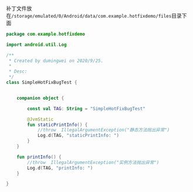 ###

补丁文件放在`/storage/emulated/0/Android/data/com.example.hotfixdemo/files`目录下面

```kotlin
package com.example.hotfixdemo

import android.util.Log

/**
 * Created by dumingwei on 2020/9/25.
 *
 * Desc:
 */
class SimpleHotFixBugTest {


    companion object {

        const val TAG: String = "SimpleHotFixBugTest"

        @JvmStatic
        fun staticPrintInfo() {
            //throw  IllegalArgumentException("静态方法抛出异常")
            Log.d(TAG, "staticPrintInfo: ")
        }
    }

    fun printInfo() {
        //throw  IllegalArgumentException("实例方法抛出异常")
        Log.d(TAG, "printInfo: ")
    }

}
```